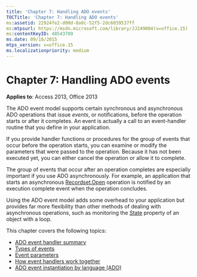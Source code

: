 ```yaml
---
title: 'Chapter 7: Handling ADO events'
TOCTitle: 'Chapter 7: Handling ADO events'
ms:assetid: 22924fe2-d00d-8a0c-52f5-2dc6039537ff
ms:mtpsurl: https://msdn.microsoft.com/library/JJ249004(v=office.15)
ms:contentKeyID: 48543709
ms.date: 09/18/2015
mtps_version: v=office.15
ms.localizationpriority: medium
---
```


# Chapter 7: Handling ADO events

**Applies to**: Access 2013, Office 2013

The ADO event model supports certain synchronous and asynchronous ADO operations that issue *events*, or notifications, before the operation starts or after it completes. An event is actually a call to an event-handler routine that you define in your application.

If you provide handler functions or procedures for the group of events that occur before the operation starts, you can examine or modify the parameters that were passed to the operation. Because it has not been executed yet, you can either cancel the operation or allow it to complete.

The group of events that occur after an operation completes are especially important if you use ADO asynchronously. For example, an application that starts an asynchronous [Recordset.Open](open-method-ado-recordset.md) operation is notified by an execution complete event when the operation concludes.

Using the ADO event model adds some overhead to your application but provides far more flexibility than other methods of dealing with asynchronous operations, such as monitoring the [State](state-property-ado.md) property of an object with a loop.

This chapter covers the following topics:

- [ADO event handler summary](ado-event-handler-summary.md)
- [Types of events](types-of-events.md)
- [Event parameters](event-parameters.md)
- [How event handlers work together](how-event-handlers-work-together.md)
- [ADO event instantiation by language (ADO)](ado-event-instantiation-by-language-ado.md)
